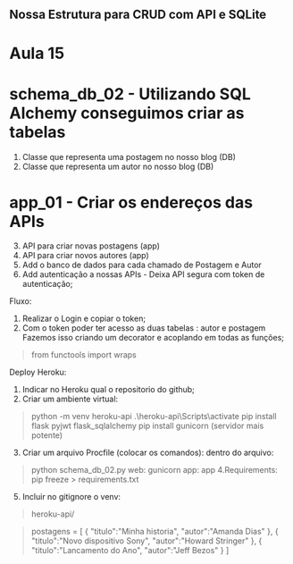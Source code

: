 ## Nossa Estrutura para CRUD com API e SQLite
# Aula 15

# schema_db_02 - Utilizando SQL Alchemy conseguimos criar as tabelas 
1. Classe que representa uma postagem no nosso blog (DB)
2. Classe que representa um autor no nosso blog (DB)

# app_01 - Criar os endereços das APIs
3. API para criar novas postagens (app)
4. API para criar novos autores (app)
5. Add o banco de dados para cada chamado de Postagem e Autor
6. Add autenticação a nossas APIs - Deixa API segura com token de autenticação;

Fluxo: 
1) Realizar o Login e copiar o token; 
2) Com o token poder ter acesso as duas tabelas : autor e postagem
Fazemos isso criando um decorator e acoplando em todas as funções;
> from functools import wraps

Deploy Heroku:
1. Indicar no Heroku qual o repositorio do github;
2. Criar um ambiente virtual: 
> python -m venv heroku-api 
> .\heroku-api\Scripts\activate
> pip install flask pyjwt flask_sqlalchemy 
> pip install gunicorn (servidor mais potente)
3. Criar um arquivo Procfile (colocar os comandos):
dentro do arquivo:
> python schema_db_02.py
> web: gunicorn
> app: app
4.Requirements:
> pip freeze > requirements.txt
5. Incluir no gitignore o venv:
> heroku-api/


> postagens = [
    {
        "titulo":"Minha historia",
        "autor":"Amanda Dias"
    },
    {
        "titulo":"Novo dispositivo Sony",
        "autor":"Howard Stringer"
    },
    {
        "titulo":"Lancamento do Ano",
        "autor":"Jeff Bezos"
    }
]  